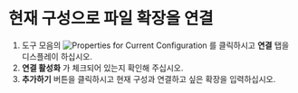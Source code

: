 # 현재 구성으로 파일 확장을 연결

1. 도구 모음의 ![Properties for Current Configuration](../../images/properties..png)
를 클릭하시고 **연결** 탭을 디스플레이 하십시오.
2. **연결 활성화** 가 체크되어 있는지 확인해 주십시오.
3. **추가하기** 버튼을 클릭하시고 현재 구성과 연결하고 싶은 확장을 입력하십시오.
